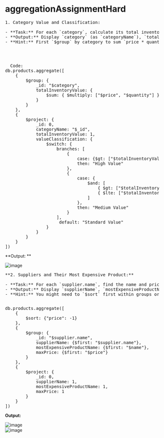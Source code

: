 # aggregationAssignmentHard

<pre>
1. Category Value and Classification:

- **Task:** For each `category`, calculate its total inventory value (sum of `price * quantity` for all products in that category). Then, classify each category: if total value > 10000, it's "High Value"; if > 5000, it's "Medium Value"; otherwise, it's "Standard Value".
- **Output:** Display `category` (as `categoryName`), `totalInventoryValue`, and `valueClassification`.
- **Hint:** First `$group` by category to sum `price * quantity`. Then use `$project` with `$cond` (possibly nested or using `$switch`) for classification.
  
</pre>


<pre>


  Code:
db.products.aggregate([
    {
        $group: {
            _id: "$category",
            totalInventoryValue: {
                $sum: { $multiply: ["$price", "$quantity"] }
            }
        }
    },
    {
        $project: {
            _id: 0,
            categoryName: "$_id",
            totalInventoryValue: 1,
            valueClassification: {
                $switch: {
                    branches: [
                        {
                            case: {$gt: ["$totalInventoryValue", 10000]},
                            then: "High Value"
                        },
                        {
                            case: {
                                $and: [
                                    { $gt: ["$totalInventoryValue", 5000] },
                                    { $lte: ["$totalInventoryValue", 10000] }
                                ]
                            },
                            then: "Medium Value"
                        }
                    ],
                     default: "Standard Value"
                }
            }
        }
    }
])
</pre>

**Output:  **

![image](https://github.com/user-attachments/assets/9bed588a-52af-485c-96b6-eaa5c87aa26f)


<pre>
**2. Suppliers and Their Most Expensive Product:**

- **Task:** For each `supplier.name`, find the name and price of the most expensive product they supply.
- **Output:** Display `supplierName`, `mostExpensiveProductName`, and `maxPrice`.
- **Hint:** You might need to `$sort` first within groups or use `$max` carefully. One approach: `$sort` by price, then `$group` using `$first` to pick the top item's details for each supplier.
  
</pre>

<pre>
db.products.aggregate([
    {
        $sort: {"price": -1}   
    },
    {
        $group: {
            _id: "$supplier.name",
            supplierName: {$first: "$supplier.name"},
            mostExpensiveProductName: {$first: "$name"},
            maxPrice: {$first: "$price"}
        }
    },
    {
        $project: {
            _id: 0,
            supplierName: 1,
            mostExpensiveProductName: 1,
            maxPrice: 1
        }
    }
])
</pre>

**Output:**

![image](https://github.com/user-attachments/assets/6412196e-0e95-46b6-bc7c-d8482e8d3825)  
![image](https://github.com/user-attachments/assets/1201cb57-e783-4fe5-a942-8d4221e4c95d)  



